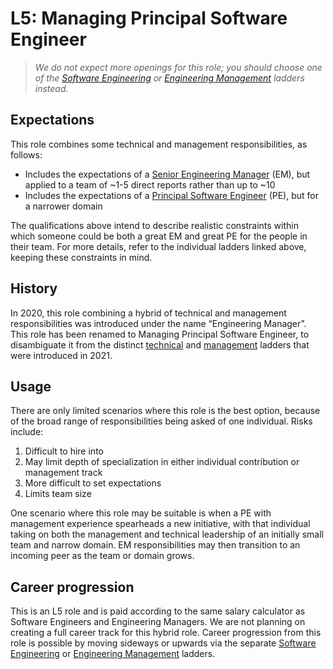 # L5: Managing Principal Software Engineer

> _We do not expect more openings for this role; you should choose one of the [Software Engineering](README.md) or [Engineering Management](../Engineering-Management.md) ladders instead._

## Expectations

This role combines some technical and management responsibilities, as follows:

* Includes the expectations of a [Senior Engineering Manager](../Engineering-Management.md#l5-senior-engineering-manager) (EM), but applied to a team of ~1-5 direct reports rather than up to ~10
* Includes the expectations of a [Principal Software Engineer](L5-Principal-Software-Engineer.md) (PE), but for a narrower domain 

The qualifications above intend to describe realistic constraints within which someone could be both a great EM and great PE for the people in their team. For more details, refer to the individual ladders linked above, keeping these constraints in mind. 

## History

In 2020, this role combining a hybrid of technical and management responsibilities was introduced under the name “Engineering Manager”. This role has been renamed to Managing Principal Software Engineer, to disambiguate it from the distinct [technical](README.md) and [management](../Engineering-Management.md) ladders that were introduced in 2021.

## Usage 

There are only limited scenarios where this role is the best option, because of the broad range of responsibilities being asked of one individual. Risks include:

1. Difficult to hire into
2. May limit depth of specialization in either individual contribution or management track
3. More difficult to set expectations
4. Limits team size

One scenario where this role may be suitable is when a PE with management experience spearheads a new initiative, with that individual taking on both the management and technical leadership of an initially small team and narrow domain. EM responsibilities may then transition to an incoming peer as the team or domain grows.

## Career progression

This is an L5 role and is paid according to the same salary calculator as Software Engineers and Engineering Managers. We are not planning on creating a full career track for this hybrid role. Career progression from this role is possible by moving sideways or upwards via the separate [Software Engineering](README.md) or [Engineering Management](../Engineering-Management.md) ladders.
